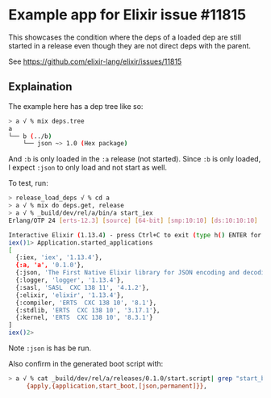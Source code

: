 # Example app for Elixir issue #11815

This showcases the condition where the deps of a loaded dep are still
started in a release even though they are not direct deps with the parent.

See https://github.com/elixir-lang/elixir/issues/11815

## Explaination

The example here has a dep tree like so:

```sh
> a √ % mix deps.tree
a
└── b (../b)
    └── json ~> 1.0 (Hex package)
```

And `:b` is only loaded in the `:a` release (not started). Since `:b`
is only loaded, I expect `:json` to only load and not start as well.

To test, run:

```sh
> release_load_deps √ % cd a 
> a √ % mix do deps.get, release
> a √ % _build/dev/rel/a/bin/a start_iex 
Erlang/OTP 24 [erts-12.3] [source] [64-bit] [smp:10:10] [ds:10:10:10] [async-threads:1]

Interactive Elixir (1.13.4) - press Ctrl+C to exit (type h() ENTER for help)
iex()1> Application.started_applications
[
  {:iex, 'iex', '1.13.4'},
  {:a, 'a', '0.1.0'},
  {:json, 'The First Native Elixir library for JSON encoding and decoding', '1.4.1'},
  {:logger, 'logger', '1.13.4'},
  {:sasl, 'SASL  CXC 138 11', '4.1.2'},
  {:elixir, 'elixir', '1.13.4'},
  {:compiler, 'ERTS  CXC 138 10', '8.1'},
  {:stdlib, 'ERTS  CXC 138 10', '3.17.1'},
  {:kernel, 'ERTS  CXC 138 10', '8.3.1'}
]
iex()2> 
```

Note `:json` is has be run.

Also confirm in the generated boot script with:

```sh
> a √ % cat _build/dev/rel/a/releases/0.1.0/start.script| grep "start_boot\,\[json"                             main
     {apply,{application,start_boot,[json,permanent]}},
```
